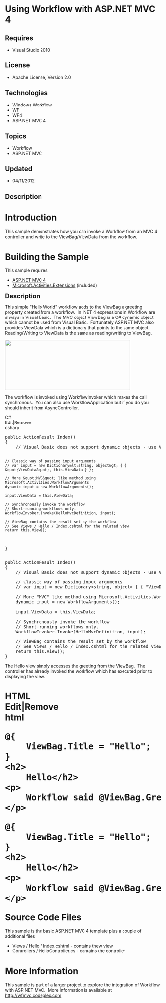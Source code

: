 # Using Workflow with ASP.NET MVC 4
## Requires
- Visual Studio 2010
## License
- Apache License, Version 2.0
## Technologies
- Windows Workflow
- WF
- WF4
- ASP.NET MVC 4
## Topics
- Workflow
- ASP.NET MVC
## Updated
- 04/11/2012
## Description

<h1>Introduction</h1>
<p>This sample demonstrates how you can invoke a Workflow from an MVC 4 controller and write to the ViewBag/ViewData from the workflow.<em><br>
</em></p>
<h1><span>Building the Sample</span></h1>
<p>This sample requires</p>
<ul>
<li><a href="http://www.asp.net/mvc/mvc4">ASP.NET MVC 4</a>&nbsp; </li><li><a href="http://wf.codeplex.com/wikipage?title=Microsoft.Activities%20Overview&referringTitle=Documentation">Microsoft.Activities.Extensions</a> (included)
</li></ul>
<p><span style="font-size:20px; font-weight:bold">Description</span></p>
<p>This simple &quot;Hello World&quot; workflow adds to the ViewBag a greeting property created from a workflow.&nbsp; In .NET 4 expressions in Workflow are always in Visual Basic.&nbsp; The MVC object ViewBag is a C# dynamic object which cannot be used from Visual Basic.&nbsp;
 Fortunately ASP.NET MVC also provides ViewData which is a dictionary that points to the same object.&nbsp; Reading/Writing to ViewData is the same as reading/writing to ViewBag.<em>&nbsp;</em></p>
<p><em><img src="41831-greeting.png" alt="" width="405" height="162"><br>
</em></p>
<p>The workflow is invoked using WorkflowInvoker which makes the call synchronous.&nbsp; You can also use WorkflowApplication but if you do you should inherit from AsyncController.
<em><br>
</em></p>
<div class="scriptcode">
<div class="pluginEditHolder" pluginCommand="mceScriptCode">
<div class="title"><span>C#</span></div>
<div class="pluginLinkHolder"><span class="pluginEditHolderLink">Edit</span>|<span class="pluginRemoveHolderLink">Remove</span></div>
<span class="hidden">csharp</span>
<pre class="hidden">public ActionResult Index()
{
    // Visual Basic does not support dynamic objects - use ViewData to access the ViewBag

    // Classic way of passing input arguments
    // var input = new Dictionary&lt;string, object&gt; { { &quot;ViewData&quot;, this.ViewData } };

    // More &quot;MVC&quot; like method using Microsoft.Activities.WorkflowArguments
    dynamic input = new WorkflowArguments();

    input.ViewData = this.ViewData;

    // Synchronously invoke the workflow
    // Short-running workflows only.
    WorkflowInvoker.Invoke(HelloMvcDefinition, input);

    // ViewBag contains the result set by the workflow
    // See Views / Hello / Index.cshtml for the related view
    return this.View();
}
</pre>
<div class="preview">
<pre id="codePreview" class="csharp"><span class="cs__keyword">public</span>&nbsp;ActionResult&nbsp;Index()&nbsp;
{&nbsp;
&nbsp;&nbsp;&nbsp;&nbsp;<span class="cs__com">//&nbsp;Visual&nbsp;Basic&nbsp;does&nbsp;not&nbsp;support&nbsp;dynamic&nbsp;objects&nbsp;-&nbsp;use&nbsp;ViewData&nbsp;to&nbsp;access&nbsp;the&nbsp;ViewBag</span>&nbsp;
&nbsp;
&nbsp;&nbsp;&nbsp;&nbsp;<span class="cs__com">//&nbsp;Classic&nbsp;way&nbsp;of&nbsp;passing&nbsp;input&nbsp;arguments</span>&nbsp;
&nbsp;&nbsp;&nbsp;&nbsp;<span class="cs__com">//&nbsp;var&nbsp;input&nbsp;=&nbsp;new&nbsp;Dictionary&lt;string,&nbsp;object&gt;&nbsp;{&nbsp;{&nbsp;&quot;ViewData&quot;,&nbsp;this.ViewData&nbsp;}&nbsp;};</span>&nbsp;
&nbsp;
&nbsp;&nbsp;&nbsp;&nbsp;<span class="cs__com">//&nbsp;More&nbsp;&quot;MVC&quot;&nbsp;like&nbsp;method&nbsp;using&nbsp;Microsoft.Activities.WorkflowArguments</span>&nbsp;
&nbsp;&nbsp;&nbsp;&nbsp;dynamic&nbsp;input&nbsp;=&nbsp;<span class="cs__keyword">new</span>&nbsp;WorkflowArguments();&nbsp;
&nbsp;
&nbsp;&nbsp;&nbsp;&nbsp;input.ViewData&nbsp;=&nbsp;<span class="cs__keyword">this</span>.ViewData;&nbsp;
&nbsp;
&nbsp;&nbsp;&nbsp;&nbsp;<span class="cs__com">//&nbsp;Synchronously&nbsp;invoke&nbsp;the&nbsp;workflow</span>&nbsp;
&nbsp;&nbsp;&nbsp;&nbsp;<span class="cs__com">//&nbsp;Short-running&nbsp;workflows&nbsp;only.</span>&nbsp;
&nbsp;&nbsp;&nbsp;&nbsp;WorkflowInvoker.Invoke(HelloMvcDefinition,&nbsp;input);&nbsp;
&nbsp;
&nbsp;&nbsp;&nbsp;&nbsp;<span class="cs__com">//&nbsp;ViewBag&nbsp;contains&nbsp;the&nbsp;result&nbsp;set&nbsp;by&nbsp;the&nbsp;workflow</span>&nbsp;
&nbsp;&nbsp;&nbsp;&nbsp;<span class="cs__com">//&nbsp;See&nbsp;Views&nbsp;/&nbsp;Hello&nbsp;/&nbsp;Index.cshtml&nbsp;for&nbsp;the&nbsp;related&nbsp;view</span>&nbsp;
&nbsp;&nbsp;&nbsp;&nbsp;<span class="cs__keyword">return</span>&nbsp;<span class="cs__keyword">this</span>.View();&nbsp;
}&nbsp;
</pre>
</div>
</div>
</div>
<p>The Hello view simply accesses the greeting from the ViewBag.&nbsp; The controller has already invoked the workflow which has executed prior to displaying the view.</p>
<h1>
<div class="scriptcode">
<div class="pluginEditHolder" pluginCommand="mceScriptCode">
<div class="title"><span>HTML</span></div>
<div class="pluginLinkHolder"><span class="pluginEditHolderLink">Edit</span>|<span class="pluginRemoveHolderLink">Remove</span></div>
<span class="hidden">html</span>
<pre class="hidden">@{
    ViewBag.Title = &quot;Hello&quot;;
}
&lt;h2&gt;
    Hello&lt;/h2&gt;
&lt;p&gt;
    Workflow said @ViewBag.Greeting
&lt;/p&gt;
</pre>
<div class="preview">
<pre id="codePreview" class="html">@{&nbsp;
&nbsp;&nbsp;&nbsp;&nbsp;ViewBag.Title&nbsp;=&nbsp;&quot;Hello&quot;;&nbsp;
}&nbsp;
<span class="html__tag_start">&lt;h2</span><span class="html__tag_start">&gt;&nbsp;
</span>&nbsp;&nbsp;&nbsp;&nbsp;Hello<span class="html__tag_end">&lt;/h2&gt;</span>&nbsp;
<span class="html__tag_start">&lt;p</span><span class="html__tag_start">&gt;&nbsp;
</span>&nbsp;&nbsp;&nbsp;&nbsp;Workflow&nbsp;said&nbsp;@ViewBag.Greeting&nbsp;
<span class="html__tag_end">&lt;/p&gt;</span>&nbsp;
</pre>
</div>
</div>
</div>
<span>Source Code Files</span></h1>
<p><span>This sample is the basic ASP.NET MVC 4&nbsp;template plus a couple of additional files<br>
</span></p>
<ul>
<li>Views / Hello / Index.cshtml - contains thew view </li><li>Controllers / HelloController.cs - contains the controller </li></ul>
<h1>More Information</h1>
<p>This sample is part of a larger project to explore the integration of Workflow with ASP.NET MVC.&nbsp; More information is available at
<a href="http://wfmvc.codeplex.com">http://wfmvc.codeplex.com</a></p>
